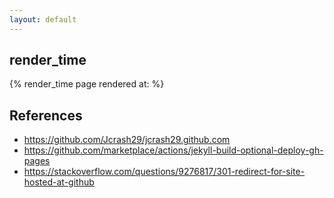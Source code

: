 ```yaml
---
layout: default
---
```


## render_time
<p>{% render_time page rendered at: %}</p>

## References
- https://github.com/Jcrash29/jcrash29.github.com
- https://github.com/marketplace/actions/jekyll-build-optional-deploy-gh-pages
- https://stackoverflow.com/questions/9276817/301-redirect-for-site-hosted-at-github